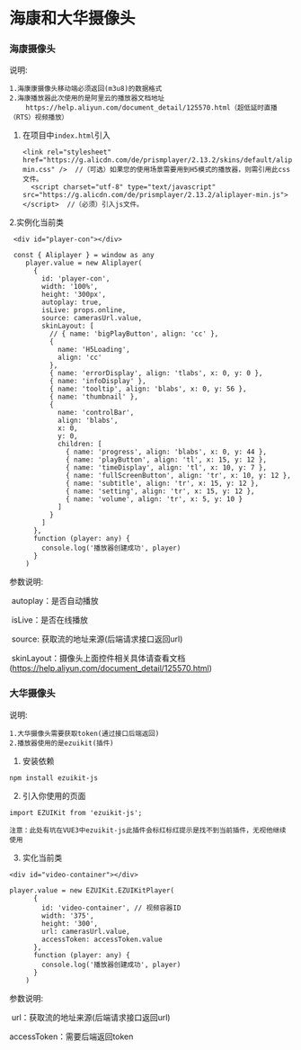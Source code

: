 # 海康和大华摄像头

### 海康摄像头

说明:

```
1.海康康摄像头移动端必须返回(m3u8)的数据格式
2.海康播放器此次使用的是阿里云的播放器文档地址
	https://help.aliyun.com/document_detail/125570.html（超低延时直播（RTS）视频播放）
```

1. 在项目中`index.html`引入

   ```
   <link rel="stylesheet" href="https://g.alicdn.com/de/prismplayer/2.13.2/skins/default/aliplayer-min.css" />  //（可选）如果您的使用场景需要用到H5模式的播放器，则需引用此css文件。
     <script charset="utf-8" type="text/javascript" src="https://g.alicdn.com/de/prismplayer/2.13.2/aliplayer-min.js"></script>  //（必须）引入js文件。
   ```

2.实例化当前类

```
 <div id="player-con"></div>
 
 const { Aliplayer } = window as any
    player.value = new Aliplayer(
      {
        id: 'player-con',
        width: '100%',
        height: '300px',
        autoplay: true,
        isLive: props.online,
        source: camerasUrl.value,
        skinLayout: [
          // { name: 'bigPlayButton', align: 'cc' },
          {
            name: 'H5Loading',
            align: 'cc'
          },
          { name: 'errorDisplay', align: 'tlabs', x: 0, y: 0 },
          { name: 'infoDisplay' },
          { name: 'tooltip', align: 'blabs', x: 0, y: 56 },
          { name: 'thumbnail' },
          {
            name: 'controlBar',
            align: 'blabs',
            x: 0,
            y: 0,
            children: [
              { name: 'progress', align: 'blabs', x: 0, y: 44 },
              { name: 'playButton', align: 'tl', x: 15, y: 12 },
              { name: 'timeDisplay', align: 'tl', x: 10, y: 7 },
              { name: 'fullScreenButton', align: 'tr', x: 10, y: 12 },
              { name: 'subtitle', align: 'tr', x: 15, y: 12 },
              { name: 'setting', align: 'tr', x: 15, y: 12 },
              { name: 'volume', align: 'tr', x: 5, y: 10 }
            ]
          }
        ]
      },
      function (player: any) {
        console.log('播放器创建成功', player)
      }
    )
```

参数说明:

​	autoplay：是否自动播放

​	isLive：是否在线播放

​	source: 获取流的地址来源(后端请求接口返回url)

​	skinLayout：摄像头上面控件相关具体请查看文档 (https://help.aliyun.com/document_detail/125570.html)



### 大华摄像头

说明:

```
1.大华摄像头需要获取token(通过接口后端返回)
2.播放器使用的是ezuikit(插件)
```

1. 安装依赖

```
npm install ezuikit-js
```

2. 引入你使用的页面

```
import EZUIKit from 'ezuikit-js';
```

`注意：此处有坑在VUE3中ezuikit-js此插件会标红标红提示是找不到当前插件，无视他继续使用`

3. 实化当前类

```
<div id="video-container"></div>

player.value = new EZUIKit.EZUIKitPlayer(
      {
        id: 'video-container', // 视频容器ID
        width: '375',
        height: '300',
        url: camerasUrl.value,
        accessToken: accessToken.value
      },
      function (player: any) {
        console.log('播放器创建成功', player)
      }
    )
```

参数说明:

​	url：获取流的地址来源(后端请求接口返回url)

accessToken：需要后端返回token
